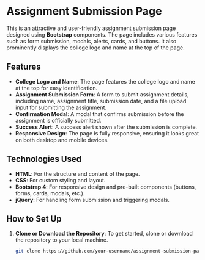 # Assignment Submission Page

This is an attractive and user-friendly assignment submission page designed using **Bootstrap** components. The page includes various features such as form submission, modals, alerts, cards, and buttons. It also prominently displays the college logo and name at the top of the page.

## Features

- **College Logo and Name**: The page features the college logo and name at the top for easy identification.
- **Assignment Submission Form**: A form to submit assignment details, including name, assignment title, submission date, and a file upload input for submitting the assignment.
- **Confirmation Modal**: A modal that confirms submission before the assignment is officially submitted.
- **Success Alert**: A success alert shown after the submission is complete.
- **Responsive Design**: The page is fully responsive, ensuring it looks great on both desktop and mobile devices.

## Technologies Used

- **HTML**: For the structure and content of the page.
- **CSS**: For custom styling and layout.
- **Bootstrap 4**: For responsive design and pre-built components (buttons, forms, cards, modals, etc.).
- **jQuery**: For handling form submission and triggering modals.

## How to Set Up

1. **Clone or Download the Repository**:
   To get started, clone or download the repository to your local machine.
   ```bash
   git clone https://github.com/your-username/assignment-submission-page.git
